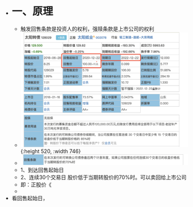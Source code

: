 - # 一、原理
	- 触发回售条款是投资人的权利，强赎条款是上市公司的权利
	- ![image.png](../assets/image_1668607316616_0.png){:height 520, :width 746}
	- ![image.png](../assets/image_1668607448019_0.png)
	- 1、到达回售起始日
	- 2、连续30个交易日 股价低于当期转股价的70%时。可以卖回给上市公司
	- 即：正股价《
	-
- 看回售起始日，